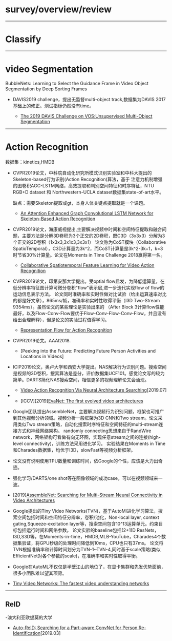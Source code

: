 # survey/overview/review
---
# Classify

---
# video Segmentation

BubbleNets: Learning to Select the Guidance Frame in Video Object Segmentation by Deep Sorting Frames


- DAVIS2019 challenge，提出无监督multi-object track,数据集为DAVIS 2017基础上的修正。测试指标仍然没有time。

  - [The 2019 DAVIS Challenge on VOS:Unsupervised Multi-Object Segmentation](https://arxiv.org/pdf/1905.00737.pdf)

---
# Action Recognition
数据集：kinetics,HMDB
- CVPR2019论文，中科院自动化研究所模式识别实验室和中科大提出的Skeleton-based行为识别(Action Recognition)算法，基于
注意力机制增强的图卷积AGC-LSTM网络，高效提取和判别空间特征和时序特征，NTU RGB+D dataset 和 
Northwestern-UCLA dataset数据集state-of-art水平。

  缺点：需要Skeleton提取或gt，本身人体关键点提取就是一个课题。

  - [An Attention Enhanced Graph Convolutional LSTM Network for Skeleton-Based Action Recognition](https://arxiv.org/pdf/1902.09130.pdf)

- CVPR2019论文，海康威视提出,主要解决视频中时间和空间特征提取和融合问题，主要方法是分解3D卷积为3个正交的2D卷积，既C3D（3x3x3）分解为3个正交的2D卷积（1x3x3,3x1x3,3x3x1）
论文称为CoST模块（Collaborative SpatioTemporal），C3D计算量为3k^2，而CoST计算量是3k^2-3k+1，k=3时节省30%计算量。论文在Moments in Time Challenge 2018赢得第一名。

  - [Collaborative Spatiotemporal Feature Learning for Video Action Recognition](https://arxiv.org/pdf/1903.01197.pdf)

- CVPR2019论文，印第安那大学提出。受optial flow启发，为降低运算量，在低分辨率特征图计算可微分卷积"flow"表示层,进一步迭代实现flow of flow的运动信息表示方法。
论文同时准确率和实时性做对比试验（给出运算速率对比的都是好文章），865ms/帧，准确率和实时性取得平衡（I3D Two-Stream 9354ms）。虽然论文的某些理论是实验出来的
（After Block 3计算flow性能最好，以及Flow-Conv-Flow要优于Flow-Conv-Flow-Conv-Flow，并且没有给出合理解释），但是论文的实验过程值得学习。

  - [Representation Flow for Action Recognition](https://arxiv.org/pdf/1810.01455.pdf)

- CVPR2019论文。AAAI2018.
  - [Peeking into the Future: Predicting Future Person Activities and Locations in Videos]

- ICIP2019论文，奥卢大学和西安大学提出。NAS解决行为识别问题。搜索空间是视频的3D卷积，搜索算法是差分，评价数据集UCF101。感觉论文写的较为简单。DARTS简化NAS搜索空间，相信更多的视频理解论文会涌现。

  - [Video Action Recognition Via Neural Architecture Searching](https://arxiv.org/pdf/1907.04632.pdf)[2019.07]

- 
  - [ICCV][2019][EvaNet: The first evolved video architectures]()

- Google团队提出AssembleNet，主要解决视频行为识别问题，框架也可推广到其他视频分析领域。视频分析一般框架为3D CNN和Two stream。论文采用类似Two stream策略，自动化搜索时序特征和空间特征的multi-stream连接方式和神经网络架构。
randomly connecting思想来自于RandWire network，网络架构可看做有向无环图，实现任意stream之间的连接(high-level connectivity)，训练方法采用进化学习。
实验结果在Moments in Time和Charades数据集，均优于I3D，slowFast等视频分析框架。
 - 论文没有说明使用TPU数量和训练时间，依Google的个性，应该是大力出奇迹。
 - 强化学习/DARTS/one shot等在图像领域的成功case，可以在视频领域来一波。
 - [2019][AssembleNet: Searching for Multi-Stream Neural Connectivity in Video Architectures](https://arxiv.org/pdf/1905.13209.pdf)

- Google提出的Tiny Video Networks(TVN)，基于AutoMl进化学习算法，搜索空间包括时间和空间特征分辨率，卷积/池化，Non-local layer, context gating,Squeeze-excitation layer等，搜索空间包含10^13运算单元。约束目标包括运行时间和网络参数。
论文实验的baseline包括(2+1)D ResNets，I3D,S3D等，在Moments-in-time，HMDB,MLB-YouTube，Charades4个数据集验证，将GPU秒级的处理时间降低到10ms，CPU也只有37ms。
论文将TVN根据准确率和计算时间划分为TVN-1~TVN-4,同时基于scale策略(类似EfficientNet对各个参数的scale)，在准确率和实时性取得平衡。
 -  Google在AutoML不仅仅是半壁江山的地位了，在显卡集群和先发优势面前，很多小团队难以望其项背。
 - [Tiny Video Networks: The fastest video understanding networks](https://arxiv.org/pdf/1910.06961.pdf)
---

## ReID

-澳大利亚欧缇莫的大学

  - [Auto-ReID: Searching for a Part-aware ConvNet for Person Re-Identification](https://arxiv.org/pdf/1903.09776.pdf)[2019.03]




